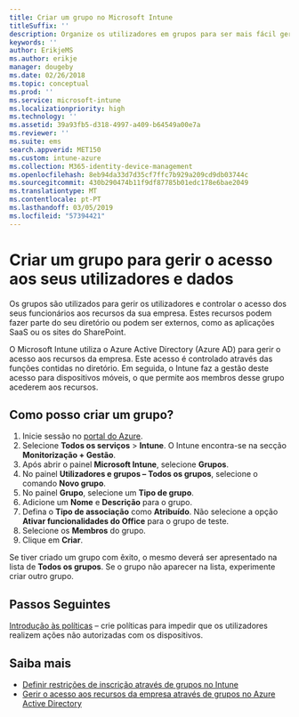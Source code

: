 ```yaml
---
title: Criar um grupo no Microsoft Intune
titleSuffix: ''
description: Organize os utilizadores em grupos para ser mais fácil gerir as políticas e aplicações a que podem aceder.
keywords: ''
author: ErikjeMS
ms.author: erikje
manager: dougeby
ms.date: 02/26/2018
ms.topic: conceptual
ms.prod: ''
ms.service: microsoft-intune
ms.localizationpriority: high
ms.technology: ''
ms.assetid: 39a93fb5-d318-4997-a409-b64549a00e7a
ms.reviewer: ''
ms.suite: ems
search.appverid: MET150
ms.custom: intune-azure
ms.collection: M365-identity-device-management
ms.openlocfilehash: 8eb94da33d7d35cf7ffc7b929a209cd9db03744c
ms.sourcegitcommit: 430b290474b11f9df87785b01edc178e6bae2049
ms.translationtype: MT
ms.contentlocale: pt-PT
ms.lasthandoff: 03/05/2019
ms.locfileid: "57394421"
---
```

# <a name="create-a-group-to-manage-your-users-and-data-access"></a>Criar um grupo para gerir o acesso aos seus utilizadores e dados

Os grupos são utilizados para gerir os utilizadores e controlar o acesso dos seus funcionários aos recursos da sua empresa. Estes recursos podem fazer parte do seu diretório ou podem ser externos, como as aplicações SaaS ou os sites do SharePoint.

O Microsoft Intune utiliza o Azure Active Directory (Azure AD) para gerir o acesso aos recursos da empresa. Este acesso é controlado através das funções contidas no diretório. Em seguida, o Intune faz a gestão deste acesso para dispositivos móveis, o que permite aos membros desse grupo acederem aos recursos.

## <a name="how-do-i-create-a-group"></a>Como posso criar um grupo?

1. Inicie sessão no [portal do Azure](https://portal.azure.com).
2. Selecione **Todos os serviços** > **Intune**. O Intune encontra-se na secção **Monitorização + Gestão**.
3. Após abrir o painel **Microsoft Intune**, selecione **Grupos**.
4. No painel **Utilizadores e grupos – Todos os grupos**, selecione o comando **Novo grupo**.
5. No painel **Grupo**, selecione um **Tipo de grupo**.
5. Adicione um **Nome** e **Descrição** para o grupo.
6. Defina o **Tipo de associação** como **Atribuído**. Não selecione a opção **Ativar funcionalidades do Office** para o grupo de teste.
7. Selecione os **Membros** do grupo.
7. Clique em **Criar**.

Se tiver criado um grupo com êxito, o mesmo deverá ser apresentado na lista de **Todos os grupos**. Se o grupo não aparecer na lista, experimente criar outro grupo.

## <a name="next-steps"></a>Passos Seguintes

[Introdução às políticas](get-started-policies.md) – crie políticas para impedir que os utilizadores realizem ações não autorizadas com os dispositivos.

## <a name="learn-more"></a>Saiba mais

* [Definir restrições de inscrição através de grupos no Intune](groups-add.md)
* [Gerir o acesso aos recursos da empresa através de grupos no Azure Active Directory](https://docs.microsoft.com/azure/active-directory/active-directory-manage-groups)
